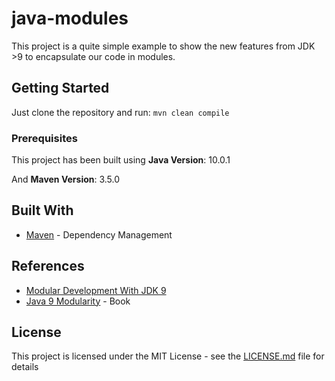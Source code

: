 # java-modules

This project is a quite simple example to show the new features from JDK >9 to encapsulate our code in modules.

## Getting Started

Just clone the repository and run: ``mvn clean compile``

### Prerequisites

This project has been built using **Java Version**: 10.0.1

And **Maven Version**: 3.5.0


## Built With

* [Maven](https://maven.apache.org/) - Dependency Management

## References

* [Modular Development With JDK 9](https://blogs.oracle.com/java/modular-development)
* [Java 9 Modularity](https://www.oreilly.com/library/view/java-9-modularity/9781491954157/) - Book

## License

This project is licensed under the MIT License - see the [LICENSE.md](LICENSE.md) file for details

